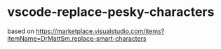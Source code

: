 # vscode-replace-pesky-characters
based on https://marketplace.visualstudio.com/items?itemName=DrMattSm.replace-smart-characters
